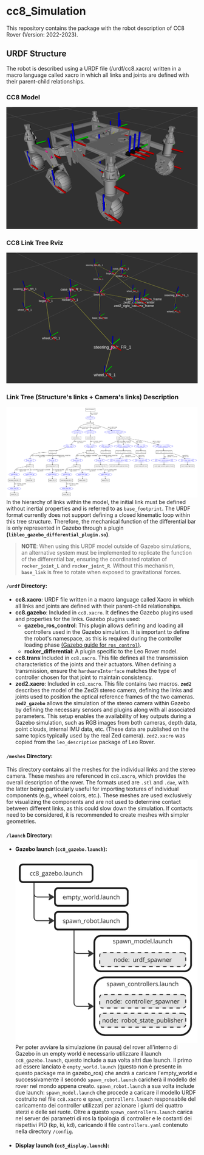 # cc8_Simulation
This repository contains the package with the robot description of CC8 Rover (Version: 2022-2023).

## URDF Structure
The robot is described using a URDF file (/urdf/cc8.xacro) written in a macro language called xacro in which all links and joints are defined with their parent-child relationships.
### CC8 Model
![CC8 Model (cc8.xacro)](figures/cc8_visual.png)
### CC8 Link Tree Rviz 
![CC8 Link Tree URDF](figures/cc8_link_tree_rviz.png)
### Link Tree (Structure's links + Camera's links) Description
![CC8 Link Tree URDF](figures/cc8_link_tree.png)
In the hierarchy of links within the model, the initial link must be defined without inertial properties and is referred to as `base_footprint`. The URDF format currently does not support defining a closed kinematic loop within this tree structure. Therefore, the mechanical function of the differential bar is only represented in Gazebo through a plugin **(`libleo_gazebo_differential_plugin.so`)**.

> **NOTE**: When using this URDF model outside of Gazebo simulations, an alternative system must be implemented to replicate the function of the differential bar, ensuring the coordinated rotation of **`rocker_joint_L`** and **`rocker_joint_R`**. Without this mechanism, **`base_link`** is free to rotate when exposed to gravitational forces.

#### `/urdf` Directory:
- **cc8.xacro**: URDF file written in a macro language called Xacro in which all links and joints are defined with their parent-child relationships.
- **cc8.gazebo**: Included in `cc8.xacro`. It defines the Gazebo plugins used and properties for the links. Gazebo plugins used:
  - **gazebo_ros_control**: This plugin allows defining and loading all controllers used in the Gazebo simulation. It is important to define the robot's namespace, as this is required during the controller loading phase [(Gazebo guide for `ros_control`)](https://classic.gazebosim.org/tutorials?tut=ros_control).
  - **rocker_differential**: A plugin specific to the Leo Rover model.
- **cc8.trans**:Included in `cc8.xacro`. This file defines all the transmission characteristics of the joints and their actuators. When defining a transmission, ensure the `hardwareInterface` matches the type of controller chosen for that joint to maintain consistency.
- **zed2.xacro**: Included in `cc8.xacro`. This file contains two macros. **`zed2`** describes the model of the Zed2i stereo camera, defining the links and joints used to position the optical reference frames of the two cameras. **`zed2_gazebo`** allows the simulation of the stereo camera within Gazebo by defining the necessary sensors and plugins along with all associated parameters. This setup enables the availability of key outputs during a Gazebo simulation, such as RGB images from both cameras, depth data, point clouds, internal IMU data, etc. (These data are published on the same topics typically used by the real Zed camera).
`zed2.xacro` was copied from the `leo_description` package of Leo Rover.

#### `/meshes` Directory:
This directory contains all the meshes for the individual links and the stereo camera. These meshes are referenced in `cc8.xacro`, which provides the overall description of the rover. The formats used are `.stl` and `.dae`, with the latter being particularly useful for importing textures of individual components (e.g., wheel colors, etc.). These meshes are used exclusively for visualizing the components and are not used to determine contact between different links, as this could slow down the simulation. If contacts need to be considered, it is recommended to create meshes with simpler geometries.

#### `/launch` Directory:
- #### Gazebo launch (`cc8_gazebo.launch`):
  ![Gazebo Launch Include Tree](figures/launch_gazebo.png)
  Per poter avviare la simulazione (in pausa) del rover all'interno di Gazebo in un empty world è necessario utilizzare il launch `cc8_gazebo.launch`, questo include a sua  volta altri due launch. Il primo ad essere lanciato è `empty_world.launch` (questo non è presente in questo package ma in gazebo_ros) che andrà a caricare l'empty_world e successivamente il secondo `spawn_robot.launch` caricherà il modello del rover nel mondo appena creato.
  `spawn_robot.launch` a sua volta include due launch: `spawn_model.launch` che procede a caricare il modello URDF costruito nel file `cc8.xacro` e `spawn_controllers.launch` responsabile del caricamento dei controller utilizzati per azionare i giunti dei quattro sterzi e delle sei ruote.  Oltre a questo `spawn_controllers.launch` carica nel server dei parametri di ros la tipologia di controller e le costanti dei rispettivi PID (kp, ki, kd), caricando il file `controllers.yaml` contenuto nella directory `/config`.  
- #### Display launch (`cc8_display.launch`):
